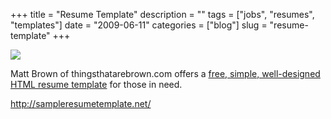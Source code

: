 +++
title = "Resume Template"
description = ""
tags = ["jobs", "resumes", "templates"]
date = "2009-06-11"
categories = ["blog"]
slug = "resume-template"
+++



  <div class="notebook-screenshot"><a href="http://sampleresumetemplate.net/"><img id='bluga-thumbnail-1630' class='bluga-thumbnail large' src='http://media.konigi.com/bluga/
wt4a311a218d434_0.jpg'/></a></div><p>Matt Brown of thingsthatarebrown.com offers a <a href="http://sampleresumetemplate.net/">free, simple, well-designed HTML resume template</a> for those in need.</p>
    
  <a href="http://sampleresumetemplate.net/">http://sampleresumetemplate.net/</a>
